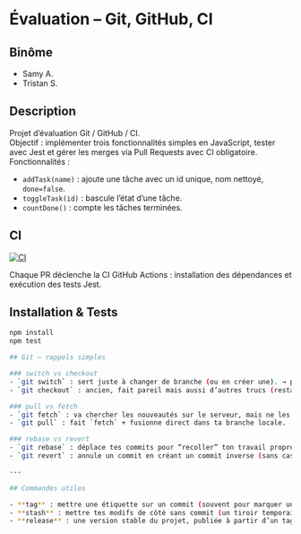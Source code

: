 # Évaluation – Git, GitHub, CI

## Binôme
- Samy A.
- Tristan S.

## Description
Projet d’évaluation Git / GitHub / CI.  
Objectif : implémenter trois fonctionnalités simples en JavaScript, tester avec Jest et gérer les merges via Pull Requests avec CI obligatoire.  
Fonctionnalités :
- `addTask(name)` : ajoute une tâche avec un id unique, nom nettoyé, `done=false`.
- `toggleTask(id)` : bascule l’état d’une tâche.
- `countDone()` : compte les tâches terminées.

## CI
[![CI](https://github.com/itsaam/gitcidevA/actions/workflows/main.yml/badge.svg)](https://github.com/itsaam/gitcidevA/actions/workflows/main.yml)

Chaque PR déclenche la CI GitHub Actions : installation des dépendances et exécution des tests Jest.

## Installation & Tests
```bash
npm install
npm test

## Git – rappels simples

### switch vs checkout
- `git switch` : sert juste à changer de branche (ou en créer une). → plus clair, plus moderne.  
- `git checkout` : ancien, fait pareil mais aussi d’autres trucs (restaurer un fichier par ex.).  

### pull vs fetch
- `git fetch` : va chercher les nouveautés sur le serveur, mais ne les fusionne pas.  
- `git pull` : fait `fetch` + fusionne direct dans ta branche locale.  

### rebase vs revert
- `git rebase` : déplace tes commits pour “recoller” ton travail proprement sur une autre branche. → historique plus droit.  
- `git revert` : annule un commit en créant un commit inverse (sans casser l’historique).  

---

## Commandes utiles

- **tag** : mettre une étiquette sur un commit (souvent pour marquer une version).  
- **stash** : mettre tes modifs de côté sans commit (un tiroir temporaire).  
- **release** : une version stable du projet, publiée à partir d’un tag.

